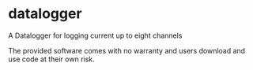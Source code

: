 # datalogger
A Datalogger for logging current up to eight channels

The provided software comes with no warranty and users download and use code at their own risk.
